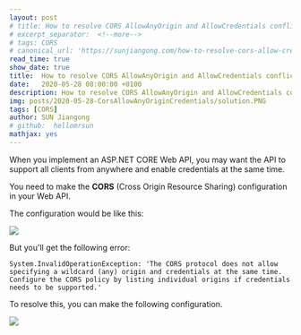 ```yaml
---
layout: post
# title: How to resolve CORS AllowAnyOrigin and AllowCredentials conflict in ASPNET CORE Web API
# excerpt_separator:  <!--more-->
# tags: CORS
# canonical_url: 'https://sunjiangong.com/how-to-resolve-cors-allow-credentials-allow-any-origin-conflit-aspnet-webapi/'
read_time: true
show_date: true
title:  How to resolve CORS AllowAnyOrigin and AllowCredentials conflict in ASPNET CORE Web API
date:   2020-05-28 08:00:00 +0100
description: How to resolve CORS AllowAnyOrigin and AllowCredentials conflict in ASPNET CORE Web API, ASP.NET 
img: posts/2020-05-28-CorsAllowAnyOriginCredentials/solution.PNG
tags: [CORS]
author: SUN Jiangong
# github:  hellomrsun
mathjax: yes
---
```


When you implement an ASP.NET CORE Web API, you may want the API to support all clients from anywhere and enable credentials at the same time.

You need to make the **CORS** (Cross Origin Resource Sharing) configuration in your Web API.

<!--more-->

The configuration would be like this:

![](./../../../assets/img/posts/2020-05-28-CorsAllowAnyOriginCredentials/wrong.PNG)

But you'll get the following error:

```batch
System.InvalidOperationException: 'The CORS protocol does not allow specifying a wildcard (any) origin and credentials at the same time. 
Configure the CORS policy by listing individual origins if credentials needs to be supported.'
```

To resolve this, you can make the following configuration.

![](./../../../assets/img/posts/2020-05-28-CorsAllowAnyOriginCredentials/solution.PNG)

